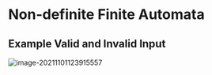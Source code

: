 # Non-definite Finite Automata

## Example Valid and Invalid Input

![image-20211101123915557](http://jacklovespictures.oss-cn-beijing.aliyuncs.com/2021-11-01-043915.png)

